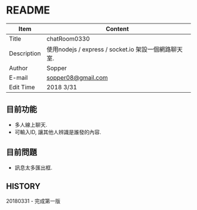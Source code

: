 # README

Item|Content
-----|------
Title|chatRoom0330
Description|使用nodejs / express / socket.io 架設一個網路聊天室.
Author|Sopper
E-mail|sopper08@gmail.com
Edit Time|2018 3/31

## 目前功能
* 多人線上聊天.
* 可輸入ID, 讓其他人辨識是誰發的內容.

## 目前問題
* 訊息太多匯出框.

## HISTORY

20180331 - 完成第一版
